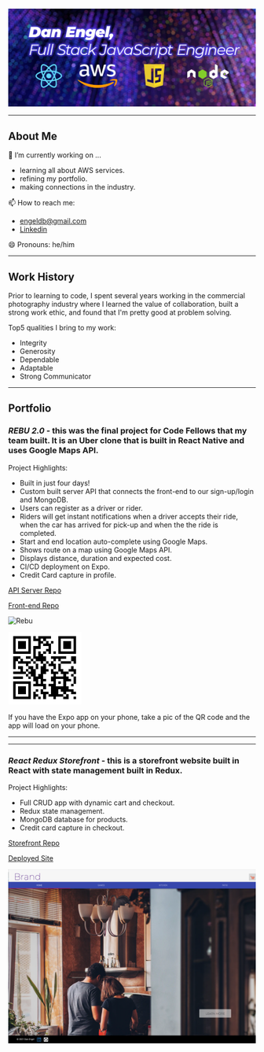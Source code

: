 ![background image](assets/github_header.jpg)


___

## About Me

🔭 I’m currently working on ...
  - learning all about AWS services.
  - refining my portfolio.
   - making connections in the industry.

📫 How to reach me:
  - engeldb@gmail.com
  - [Linkedin](https://www.linkedin.com/in/danengel-seattle/)

😄 Pronouns: he/him

___

## Work History

Prior to learning to code, I spent several years working in the commercial photography industry where I learned the value of collaboration, built a strong work ethic, and found that I'm pretty good at problem solving.

Top5 qualities I bring to my work:

- Integrity
- Generosity
- Dependable
- Adaptable
- Strong Communicator

___

## Portfolio

### *REBU 2.0* - this was the final project for Code Fellows that my team built. It is an Uber clone that is built in React Native and uses Google Maps API.

Project Highlights:
- Built in just four days! 
- Custom built server API that connects the front-end to our sign-up/login and MongoDB.
- Users can register as a driver or rider.
- Riders will get instant notifications when a driver accepts their ride, when the car has arrived for pick-up and when the the ride is completed.
- Start and end location auto-complete using Google Maps.
- Shows route on a map using Google Maps API.
- Displays distance, duration and expected cost.
- CI/CD deployment on Expo.
- Credit Card capture in profile.

[API Server Repo](https://github.com/daneng1/auth-api-1)

[Front-end Repo](https://github.com/daneng1/RebuNative)

![Rebu](./assets/rebu.gif)

![Rebu Expo](./assets/rebu_expo.png)

If you have the Expo app on your phone, take a pic of the QR code and the app will load on your phone.

---
---

### *React Redux Storefront* - this is a storefront website built in React with state management built in Redux.

Project Highlights:

- Full CRUD app with dynamic cart and checkout.
- Redux state management.
- MongoDB database for products.
- Credit card capture in checkout.

[Storefront Repo](https://github.com/daneng1/storefont)

[Deployed Site](https://danengel-storefront.netlify.app/)

![](./assets/storefront.png)